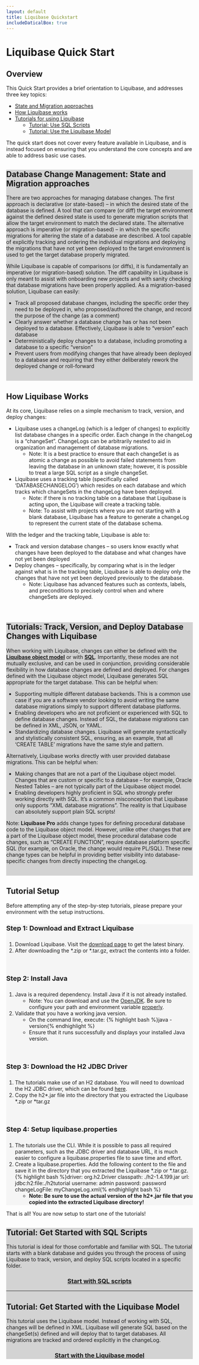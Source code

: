 ```yaml
---
layout: default
title: Liquibase Quickstart
includeDaticalBox: true
---
```

<div>
<h1 class="homepg"> Liquibase Quick Start</h1>    
<h2 class="homepg"> Overview </h2>
<p class="opg">
    This Quick Start provides a brief orientation to Liquibase, and addresses three key topics:</p>
    <ul class="opg">
        <li><a href="#approach">State and Migration approaches</a></li>
        <li><a href="#how">How Liquibase works</a></li>
        <li><a href="#tutorials">Tutorials for using Liquibase</a>
            <ul class="opg" style="list-style-type: circle; padding-bottom: 0; margin-left: 1em;">
                    <li><a href="#simpleSQL">Tutorial: Use SQL Scripts</a></li>
                    <li><a href="#lbmodel">Tutorial: Use the Liquibase Model</a></li>
                </ul></li>
    </ul>
    <p class="opg">
    The quick start does not cover every feature available in Liquibase, and is instead focused on ensuring that you understand the core concepts and are able to address basic use cases.
    </p>
</div>

<div style="background-color:lightgray">
<h2 class="homepg" id="approach">Database Change Management: State and Migration approaches</h2>
<p class="opg">
    There are two approaches for managing database changes. The first approach is declarative (or state-based) – in which the desired state of the database is defined. A tool that can compare (or diff) the target environment against the defined desired state is used to generate migration scripts that allow the target environment to match the declared state. The alternative approach is imperative (or migration-based) – in which the specific migrations for altering the state of a database are described. A tool capable of explicitly tracking and ordering the individual migrations and deploying the migrations that have not yet been deployed to the target environment is used to get the target database properly migrated. 
</p>
<p class="opg">
    While Liquibase is capable of comparisons (or diffs), it is fundamentally an imperative (or migration-based) solution. The diff capability in Liquibase is only meant to assist with onboarding new projects and with sanity checking that database migrations have been properly applied. As a migration-based solution, Liquibase can easily:</p>
    <ul class="opg">
        <li>Track all proposed database changes, including the specific order they need to be deployed in, who proposed/authored the change, and record the purpose of the change (as a comment)</li>
        <li>Clearly answer whether a database change has or has not been deployed to a database. Effectively, Liquibase is able to “version” each database</li>
        <li>Deterministically deploy changes to a database, including promoting a database to a specific “version”</li>
        <li>Prevent users from modifying changes that have already been deployed to a database and requiring that they either deliberately rework the deployed change or roll-forward</li>
    </ul>
<br/>
</div>

<div>
<h2 class="homepg" id="how">How Liquibase Works</h2>
<p class="opg">At its core, Liquibase relies on a simple mechanism to track, version, and deploy changes:</p>
<ul class="opg">
    <li>Liquibase uses a changeLog (which is a ledger of changes) to explicitly list database changes in a specific order. Each change in the changeLog is a “changeSet”. ChangeLogs can be arbitrarily nested to aid in organization and management of database migrations.
        <ul class="opg" style="list-style-type: circle; padding-bottom: 0; margin-left: 1em;">
            <li>Note: It is a best practice to ensure that each changeSet is as atomic a change as possible to avoid failed statements from leaving the database in an unknown state; however, it is possible to treat a large SQL script as a single changeSet.</li>
        </ul>
    </li>
    <li>Liquibase uses a tracking table (specifically called ‘DATABASECHANGELOG’) which resides on each database and which tracks which changeSets in the changeLog have been deployed. 
            <ul class="opg" style="list-style-type: circle; padding-bottom: 0; margin-left: 1em;">
                <li>Note: if there is no tracking table on a database that Liquibase is acting upon, the Liquibase will create a tracking table.</li>
                <li>Note: To assist with projects where you are not starting with a blank database, Liquibase has a feature to generate a changeLog to represent the current state of the database schema.</li>
            </ul>
        </li>
</ul>
<p class="opg">
        With the ledger and the tracking table, Liquibase is able to:
</p>
<ul class="opg">
    <li>Track and version database changes – so users know exactly what changes have been deployed to the database and what changes have not yet been deployed</li>
    <li>Deploy changes – specifically, by comparing what is in the ledger against what is in the tracking table, Liquibase is able to deploy only the changes that have not yet been deployed previously to the database.
            <ul class="opg" style="list-style-type: circle; padding-bottom: 0; margin-left: 1em;">
                    <li>Note: Liquibase has advanced features such as contexts, labels, and preconditions to precisely control when and where changeSets are deployed.</li>
            </ul>
    </li>
</ul>
<br/>
</div>

<div style="background-color:lightgray">
<h2 class="homepg" id="tutorials">Tutorials: Track, Version, and Deploy Database Changes with Liquibase</h2>
<p class="opg">
        When working with Liquibase, changes can either be defined with the <strong><a href="#simpleSQL">Liquibase object model</a></strong> or with <strong><a href="#lbmodel">SQL</a></strong>. Importantly, these modes are not mutually exclusive, and can be used in conjunction, providing considerable flexibility in how database changes are defined and deployed.
        For changes defined with the Liquibase object model, Liquibase generates SQL appropriate for the target database. This can be helpful when:
</p>
<ul class="opg">
    <li>Supporting multiple different database backends. This is a common use case if you are a software vendor looking to avoid writing the same database migrations simply to support different database platforms.</li>
    <li>Enabling developers who are not proficient or experienced with SQL to define database changes. Instead of SQL, the database migrations can be defined in XML, JSON, or YAML.</li>
    <li>Standardizing database changes. Liquibase will generate syntactically and stylistically consistent SQL, ensuring, as an example, that all ‘CREATE TABLE’ migrations have the same style and pattern.</li>
</ul>
<p class="opg">
    Alternatively, Liquibase works directly with user provided database migrations. This can be helpful when:
</p>
<ul class="opg">
    <li>Making changes that are not a part of the Liquibase object model. Changes that are custom or specific to a database – for example, Oracle Nested Tables – are not typically part of the Liquibase object model.</li>
    <li>Enabling developers highly proficient in SQL who strongly prefer working directly with SQL. It’s a common misconception that Liquibase only supports “XML database migrations”. The reality is that Liquibase can absolutely support plain SQL scripts!</li>
</ul>
<p class="callout">
        Note: <strong>Liquibase Pro</strong> adds change types for defining procedural database code to the Liquibase object model. However, unlike other changes that are a part of the Liquibase object model, these procedural database code changes, such as “CREATE FUNCTION”, require database platform specific SQL (for example, on Oracle, the change would require PL/SQL). These new change types can be helpful in providing better visibility into database-specific changes from directly inspecting the changeLog.
</p>
<br/>
</div>

<div>
<h2 class="homepg">Tutorial Setup</h2>
<p class="opg">
        Before attempting any of the step-by-step tutorials, please prepare your environment with the setup instructions.
</p>
<div style="background-color:whitesmoke">
<h4 class="homepg" style="font-size:large">Step 1: Download and Extract Liquibase</h4>
<ol class="opg">
    <li>Download Liquibase. Visit the <a href="https://download.liquibase.org/">download page</a> to get the latest binary.</li>
    <li>After downloading the *.zip or *.tar.gz, extract the contents into a folder.</li>
</ol>
<br/>
<h4 class="homepg" style="font-size: large">Step 2: Install Java</h4>
<ol class="opg">
    <li>Java is a required dependency. Install Java if it is not already installed.
            <ul class="opg" style="list-style-type: circle; padding-bottom: 0; margin-left: 1em;">
                    <li>Note: You can download and use the <a href="https://jdk.java.net/12/">OpenJDK</a>. Be sure to configure your path and environment variable <a href="https://stackoverflow.com/questions/52511778/how-to-install-openjdk-11-on-windows">properly</a>.</li>
            </ul>
    </li>
    <li>Validate that you have a working java version.
            <ul class="opg" style="list-style-type: circle; padding-bottom: 0; margin-left: 1em;">
                    <li>On the command line, execute: {% highlight bash %}java -version{% endhighlight %}</li>
                    <li>Ensure that it runs successfully and displays your installed Java version.</li>
            </ul>
    </li>
</ol>
<br/>
<h4 class="homepg" style="font-size: large">Step 3: Download the H2 JDBC Driver</h4>
<ol class="opg">
    <li>The tutorials make use of an H2 database. You will need to download the H2 JDBC driver, which can be found <a href="http://www.h2database.com/html/cheatSheet.html">here</a>.</li>
    <li>Copy the h2*.jar file into the directory that you extracted the Liquibase *.zip or *tar.gz</li>
</ol>
<br/>
<h4 class="homepg" style="font-size: large">Step 4: Setup liquibase.properties</h4>
<ol class="opg">
    <li>The tutorials use the CLI. While it is possible to pass all required parameters, such as the JDBC driver and database URL, it is much easier to configure a liquibase.properties file to save time and effort.</li>
    <li>Create a liquibase.properties. Add the following content to the file and save it in the directory that you extracted the Liquibase *.zip or *.tar.gz.
{% highlight bash %}driver: org.h2.Driver
classpath: ./h2-1.4.199.jar
url: jdbc:h2:file:./h2tutorial
username: admin
password: password
changeLogFile: myChangeLog.xml{% endhighlight bash %}
        <ul class="opg" style="list-style-type: circle; padding-bottom: 0; margin-left: 1em;">
                <li><strong>Note: Be sure to use the actual version of the h2*.jar file that you copied into the extracted Liquibase directory!</strong></li>
        </ul>
    </li>
</ol>
</div>
</div>

<div>
<p class="opg">
    That is all! You are now setup to start one of the tutorials!
</p>
</div>

<div style="background-color:lightgray">

<h2 class="homepg" id="simpleSQL">Tutorial: Get Started with SQL Scripts</h2>
<p class="opg">This tutorial is ideal for those comfortable and familiar with SQL. The tutorial starts with a blank database and guides you through the process of using Liquibase to track, version, and deploy SQL scripts located in a specific folder.</p>

<h3 style="display:flex; justify-content:center; text-align:center"><a class="cta" href="/quickstart/quickstart_sql.html">Start with SQL scripts</a></h3>
<hr>
<h2 class="homepg" id="lbmodel">Tutorial: Get Started with the Liquibase Model</h2>
<p class="opg">This tutorial uses the Liquibase model. Instead of working with SQL, changes will be defined in XML. Liquibase will generate SQL based on the changeSet(s) defined and will deploy that to target databases. All migrations are tracked and ordered explicitly in the changeLog.</p>
<h3 style="display:flex; justify-content:center; text-align:center"><a class="cta" href="/quickstart/quickstart_lb.html">Start with the Liquibase model</a></h3>

</div>

